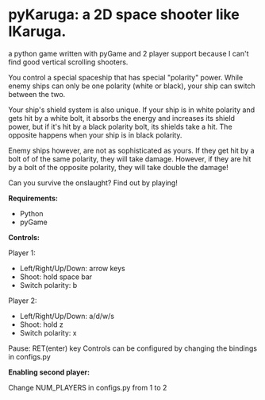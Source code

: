 # pyKaruga: a 2D space shooter like IKaruga.

a python game written with pyGame and 2 player support because I can't find good vertical scrolling shooters.  

You control a special spaceship that has special "polarity" power. While enemy ships can only be one polarity (white or black), your ship can switch between the two.  

Your ship's shield system is also unique. If your ship is in white polarity and gets hit by a white bolt, it absorbs the energy and increases its shield power, but if it's hit by a black polarity bolt, its shields take a hit. The opposite happens when your ship is in black polarity.

Enemy ships however, are not as sophisticated as yours.  If they get hit by a bolt of of the same polarity, they will take damage.  However, if they are hit by a bolt of the opposite polarity, they will take double the damage!

Can you survive the onslaught? Find out by playing!

**Requirements:**

+  Python
+  pyGame

**Controls:**

Player 1:

+  Left/Right/Up/Down: arrow keys
+  Shoot: hold space bar
+  Switch polarity: b

Player 2:

+  Left/Right/Up/Down: a/d/w/s
+  Shoot: hold z
+  Switch polarity: x

Pause: RET(enter) key
Controls can be configured by changing the bindings in configs.py

**Enabling second player:**

Change NUM_PLAYERS in configs.py from 1 to 2
